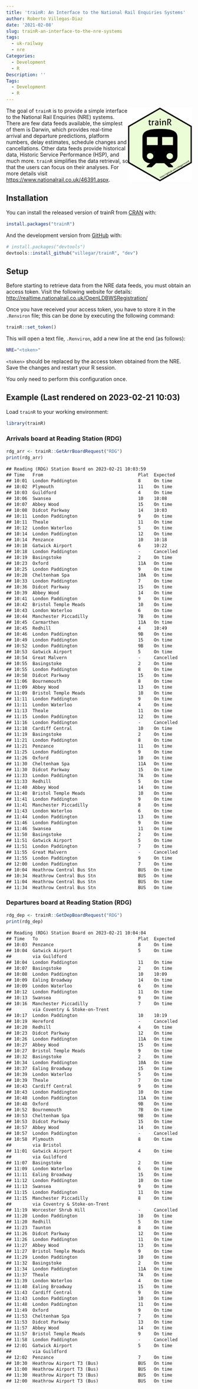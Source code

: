 ```yaml
---
title: 'trainR: An Interface to the National Rail Enquiries Systems'
author: Roberto Villegas-Diaz
date: '2021-02-08'
slug: trainR-an-interface-to-the-nre-systems
tags:
  - uk-railway
  - nre
Categories:
  - Development
  - R
Description: ''
Tags:
  - Development
  - R
---
```


<img src="https://raw.githubusercontent.com/villegar/trainR/main/inst/images/logo.png" alt="logo" align="right" height=200px/>

The goal of `trainR` is to provide a simple interface to the 
National Rail Enquiries (NRE) systems. There are few data feeds 
available, the simplest of them is Darwin, which provides real-time 
arrival and departure predictions, platform numbers, delay estimates, 
schedule changes and cancellations. Other data feeds provide historical 
data, Historic Service Performance (HSP), and much more. `trainR` 
simplifies the data retrieval, so that the users can focus on their 
analyses. For more details visit 
https://www.nationalrail.co.uk/46391.aspx.

## Installation

You can install the released version of trainR from [CRAN](https://CRAN.R-project.org) with:

``` r
install.packages("trainR")
```

And the development version from [GitHub](https://github.com/) with:

``` r
# install.packages("devtools")
devtools::install_github("villegar/trainR", "dev")
```

## Setup
Before starting to retrieve data from the NRE data feeds, you must obtain an access token. 
Visit the following website for details: http://realtime.nationalrail.co.uk/OpenLDBWSRegistration/

Once you have received your access token, you have to store it in the `.Renviron` file; this can be 
done by executing the following command:


```r
trainR::set_token()
```

This will open a text file, `.Renviron`, add a new line at the end (as follows):

```bash
NRE="<token>"
```

`<token>` should be replaced by the access token obtained from the NRE. Save the changes and restart 
your R session.

You only need to perform this configuration once.

## Example (Last rendered on 2023-02-21 10:03)

Load `trainR` to your working environment:

```r
library(trainR)
```

### Arrivals board at Reading Station (RDG)


```r
rdg_arr <- trainR::GetArrBoardRequest("RDG")
print(rdg_arr)
```

```
## Reading (RDG) Station Board on 2023-02-21 10:03:59
## Time   From                                    Plat  Expected
## 10:01  London Paddington                       8     On time
## 10:02  Plymouth                                11    On time
## 10:03  Guildford                               4     On time
## 10:06  Swansea                                 10    10:08
## 10:07  Abbey Wood                              15    On time
## 10:08  Didcot Parkway                          14    10:03
## 10:11  London Paddington                       9     On time
## 10:11  Theale                                  11    On time
## 10:12  London Waterloo                         5     On time
## 10:14  London Paddington                       12    On time
## 10:14  Penzance                                10    10:18
## 10:18  Gatwick Airport                         6     10:22
## 10:18  London Paddington                       -     Cancelled
## 10:19  Basingstoke                             2     On time
## 10:23  Oxford                                  11A   On time
## 10:25  London Paddington                       9     On time
## 10:28  Cheltenham Spa                          10A   On time
## 10:33  London Paddington                       7     On time
## 10:36  Didcot Parkway                          15    On time
## 10:39  Abbey Wood                              14    On time
## 10:41  London Paddington                       9     On time
## 10:42  Bristol Temple Meads                    10    On time
## 10:43  London Waterloo                         6     On time
## 10:44  Manchester Piccadilly                   7B    On time
## 10:45  Carmarthen                              11A   On time
## 10:45  Redhill                                 4     10:49
## 10:46  London Paddington                       9B    On time
## 10:49  London Paddington                       15    On time
## 10:52  London Paddington                       9B    On time
## 10:53  Gatwick Airport                         5     On time
## 10:54  Great Malvern                           -     Cancelled
## 10:55  Basingstoke                             2     On time
## 10:55  London Paddington                       8     On time
## 10:58  Didcot Parkway                          15    On time
## 11:06  Bournemouth                             8     On time
## 11:09  Abbey Wood                              13    On time
## 11:09  Bristol Temple Meads                    10    On time
## 11:11  London Paddington                       9     On time
## 11:11  London Waterloo                         4     On time
## 11:13  Theale                                  11    On time
## 11:15  London Paddington                       12    On time
## 11:16  London Paddington                       -     Cancelled
## 11:18  Cardiff Central                         10    On time
## 11:19  Basingstoke                             2     On time
## 11:21  London Paddington                       8     On time
## 11:21  Penzance                                11    On time
## 11:25  London Paddington                       9     On time
## 11:26  Oxford                                  10    On time
## 11:30  Cheltenham Spa                          11A   On time
## 11:30  Didcot Parkway                          15    On time
## 11:33  London Paddington                       7A    On time
## 11:33  Redhill                                 5     On time
## 11:40  Abbey Wood                              14    On time
## 11:40  Bristol Temple Meads                    10    On time
## 11:41  London Paddington                       9     On time
## 11:41  Manchester Piccadilly                   8     On time
## 11:43  London Waterloo                         6     On time
## 11:44  London Paddington                       13    On time
## 11:46  London Paddington                       9     On time
## 11:46  Swansea                                 11    On time
## 11:50  Basingstoke                             2     On time
## 11:51  Gatwick Airport                         5     On time
## 11:51  London Paddington                       7     On time
## 11:55  Great Malvern                           -     Cancelled
## 11:55  London Paddington                       9     On time
## 12:00  London Paddington                       7     On time
## 10:04  Heathrow Central Bus Stn                BUS   On time
## 10:34  Heathrow Central Bus Stn                BUS   On time
## 11:04  Heathrow Central Bus Stn                BUS   On time
## 11:34  Heathrow Central Bus Stn                BUS   On time
```

### Departures board at Reading Station (RDG)


```r
rdg_dep <- trainR::GetDepBoardRequest("RDG")
print(rdg_dep)
```

```
## Reading (RDG) Station Board on 2023-02-21 10:04:04
## Time   To                                      Plat  Expected
## 10:03  Penzance                                8     On time
## 10:04  Gatwick Airport                         5     On time
##        via Guildford                           
## 10:04  London Paddington                       11    On time
## 10:07  Basingstoke                             2     On time
## 10:08  London Paddington                       10    10:09
## 10:09  Ealing Broadway                         14    On time
## 10:09  London Waterloo                         6     On time
## 10:12  London Paddington                       11    On time
## 10:13  Swansea                                 9     On time
## 10:16  Manchester Piccadilly                   7     On time
##        via Coventry & Stoke-on-Trent           
## 10:17  London Paddington                       10    10:19
## 10:19  Hereford                                -     Cancelled
## 10:20  Redhill                                 4     On time
## 10:23  Didcot Parkway                          12    On time
## 10:26  London Paddington                       11A   On time
## 10:27  Abbey Wood                              15    On time
## 10:27  Bristol Temple Meads                    9     On time
## 10:32  Basingstoke                             2     On time
## 10:34  London Paddington                       10A   On time
## 10:37  Ealing Broadway                         15    On time
## 10:39  London Waterloo                         5     On time
## 10:39  Theale                                  7     On time
## 10:43  Cardiff Central                         9     On time
## 10:43  London Paddington                       10    On time
## 10:48  London Paddington                       11A   On time
## 10:48  Oxford                                  9B    On time
## 10:52  Bournemouth                             7B    On time
## 10:53  Cheltenham Spa                          9B    On time
## 10:53  Didcot Parkway                          15    On time
## 10:57  Abbey Wood                              14    On time
## 10:57  London Paddington                       -     Cancelled
## 10:58  Plymouth                                8     On time
##        via Bristol                             
## 11:01  Gatwick Airport                         4     On time
##        via Guildford                           
## 11:07  Basingstoke                             2     On time
## 11:09  London Waterloo                         6     On time
## 11:11  Ealing Broadway                         15    On time
## 11:12  London Paddington                       10    On time
## 11:13  Swansea                                 9     On time
## 11:15  London Paddington                       11    On time
## 11:15  Manchester Piccadilly                   8     On time
##        via Coventry & Stoke-on-Trent           
## 11:19  Worcester Shrub Hill                    -     Cancelled
## 11:20  London Paddington                       10    On time
## 11:20  Redhill                                 5     On time
## 11:23  Taunton                                 8     On time
## 11:26  Didcot Parkway                          12    On time
## 11:26  London Paddington                       11    On time
## 11:27  Abbey Wood                              13    On time
## 11:27  Bristol Temple Meads                    9     On time
## 11:29  London Paddington                       10    On time
## 11:32  Basingstoke                             2     On time
## 11:34  London Paddington                       11A   On time
## 11:37  Theale                                  7A    On time
## 11:39  London Waterloo                         4     On time
## 11:40  Ealing Broadway                         15    On time
## 11:43  Cardiff Central                         9     On time
## 11:43  London Paddington                       10    On time
## 11:48  London Paddington                       11    On time
## 11:49  Oxford                                  9     On time
## 11:53  Cheltenham Spa                          7     On time
## 11:53  Didcot Parkway                          13    On time
## 11:57  Abbey Wood                              14    On time
## 11:57  Bristol Temple Meads                    9     On time
## 11:58  London Paddington                       -     Cancelled
## 12:01  Gatwick Airport                         5     On time
##        via Guildford                           
## 12:02  Penzance                                7     On time
## 10:30  Heathrow Airport T3 (Bus)               BUS   On time
## 11:00  Heathrow Airport T3 (Bus)               BUS   On time
## 11:30  Heathrow Airport T3 (Bus)               BUS   On time
## 12:00  Heathrow Airport T3 (Bus)               BUS   On time
```
